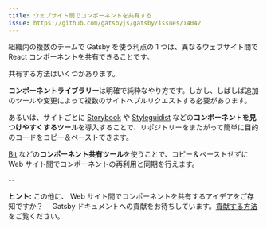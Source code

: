 ```yaml
---
title: ウェブサイト間でコンポーネントを共有する
issue: https://github.com/gatsbyjs/gatsby/issues/14042
---
```


組織内の複数のチームで Gatsby を使う利点の 1 つは、異なるウェブサイト間で React コンポーネントを共有できることです。

共有する方法はいくつかあります。

**コンポーネントライブラリー**は明確で純粋なやり方です。しかし、しばしば追加のツールや変更によって複数のサイトへプルリクエストする必要があります。

あるいは、サイトごとに [Storybook](https://github.com/storybookjs/storybook) や [Styleguidist](https://github.com/styleguidist/react-styleguidist) などの**コンポーネントを見つけやすくするツール**を導入することで、リポジトリーをまたがって簡単に目的のコードをコピー＆ペーストできます。

[Bit](https://github.com/teambit/bit) などの**コンポーネント共有ツール**を使うことで、コピー＆ペーストせずに Web サイト間でコンポーネントの再利用と同期を行えます。

<GuideList slug={props.slug} />

--

**ヒント:** この他に、 Web サイト間でコンポーネントを共有するアイデアをご存知ですか？　 Gatsby ドキュメントへの貢献をお待ちしています。[貢献する方法](/contributing/docs-contributions/)をご覧ください。

